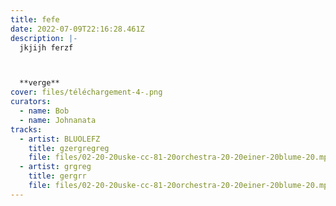 ```yaml
---
title: fefe
date: 2022-07-09T22:16:28.461Z
description: |-
  jkjijh ferzf



  **verge**
cover: files/téléchargement-4-.png
curators:
  - name: Bob
  - name: Johnanata
tracks:
  - artist: BLUOLEFZ
    title: gzergregreg
    file: files/02-20-20uske-cc-81-20orchestra-20-20einer-20blume-20.mp3
  - artist: grgreg
    title: gergrr
    file: files/02-20-20uske-cc-81-20orchestra-20-20einer-20blume-20.mp3
---
```


